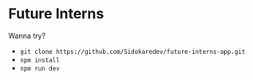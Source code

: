 # Future Interns

Wanna try?

- `git clone https://github.com/Sidokaredev/future-interns-app.git`
- `npm install`
- `npm run dev`